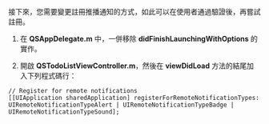 
接下來，您需要變更註冊推播通知的方式，如此可以在使用者通過驗證後，再嘗試註冊。

1. 在 **QSAppDelegate.m** 中，一併移除 **didFinishLaunchingWithOptions** 的實作。

2. 開啟 **QSTodoListViewController.m**，然後在 **viewDidLoad** 方法的結尾加入下列程式碼行：

```
// Register for remote notifications
[[UIApplication sharedApplication] registerForRemoteNotificationTypes:
UIRemoteNotificationTypeAlert | UIRemoteNotificationTypeBadge | UIRemoteNotificationTypeSound];
```

<!---HONumber=July15_HO2-->